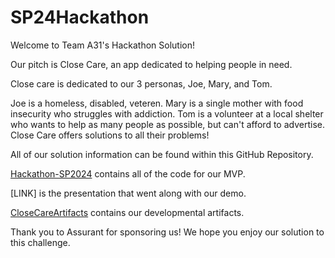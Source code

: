 # SP24Hackathon

Welcome to Team A31's Hackathon Solution! 

Our pitch is Close Care, an app dedicated to helping people in need. 

Close care is dedicated to our 3 personas, Joe, Mary, and Tom.

Joe is a homeless, disabled, veteren. Mary is a single mother with food insecurity who struggles with addiction. Tom is a volunteer at a local shelter who wants to help as many people as possible, but can't afford to advertise. Close Care offers solutions to all their problems!

All of our solution information can be found within this GitHub Repository.

[Hackathon-SP2024](Hackathon-SP2024) contains all of the code for our MVP.

[LINK] is the presentation that went along with our demo.

[CloseCareArtifacts](CloseCareArtifacts) contains our developmental artifacts.

Thank you to Assurant for sponsoring us! We hope you enjoy our solution to this challenge.


